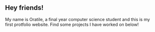 ## Hey friends!

My name is Oratile, a final year computer science student and this is my first protfolio website. Find some projects I have worked on below!

